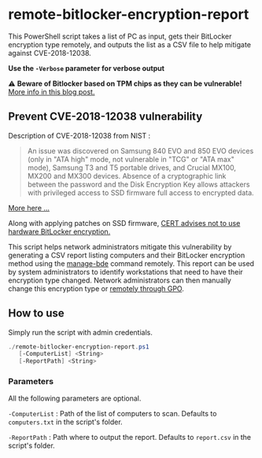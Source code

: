 # remote-bitlocker-encryption-report
This PowerShell script takes a list of PC as input, gets their BitLocker encryption type remotely, and outputs the list as a CSV file to help mitigate against CVE-2018-12038.

**Use the `-Verbose` parameter for verbose output**

⚠️ **Beware of Bitlocker based on TPM chips as they can be vulnerable!** [More info in this blog post.](https://pulsesecurity.co.nz/articles/TPM-sniffing)

## Prevent CVE-2018-12038 vulnerability
Description of CVE-2018-12038 from NIST :
>An issue was discovered on Samsung 840 EVO and 850 EVO devices (only in "ATA high" mode, not vulnerable in "TCG" or "ATA max" mode), Samsung T3 and T5 portable drives, and Crucial MX100, MX200 and MX300 devices. Absence of a cryptographic link between the password and the Disk Encryption Key allows attackers with privileged access to SSD firmware full access to encrypted data.

[More here ...](https://nvd.nist.gov/vuln/detail/CVE-2018-12037)

Along with applying patches on SSD firmware, [CERT advises not to use hardware BitLocker encryption.](https://kb.cert.org/vuls/id/395981/)

This script helps network administrators mitigate this vulnerability by generating a CSV report listing computers and their BitLocker encryption method using the [manage-bde](https://docs.microsoft.com/en-us/windows-server/administration/windows-commands/manage-bde) command remotely. This report can be used by system administrators to identify workstations that need to have their encryption type changed. Network administrators can then manually change this encryption type or [remotely through GPO](https://blogs.technet.microsoft.com/dubaisec/2016/03/04/bitlocker-aes-xts-new-encryption-type/).

## How to use

Simply run the script with admin credentials.

```PowerShell
./remote-bitlocker-encryption-report.ps1
   [-ComputerList] <String>
   [-ReportPath] <String>
```

### Parameters
All the following parameters are optional.

`-ComputerList` : Path of the list of computers to scan. Defaults to `computers.txt` in the script's folder.

`-ReportPath` : Path where to output the report. Defaults to `report.csv` in the script's folder.

